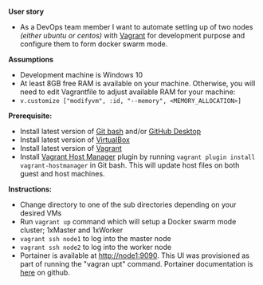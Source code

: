 **User story**
- As a DevOps team member I want to automate setting up of two nodes _(either ubuntu or centos)_ with [Vagrant](https://www.vagrantup.com/) for development purpose and configure them to form docker swarm mode.

**Assumptions**
- Development machine is Windows 10
-	At least 8GB free RAM is available on your machine. Otherwise, you will need to edit Vagrantfile to adjust available RAM for your machine:
  -	`v.customize ["modifyvm", :id, "--memory", <MEMORY_ALLOCATION>]`

**Prerequisite:**
-	Install latest version of  [Git bash](https://git-scm.com/downloads) and/or [GitHub Desktop](https://help.github.com/desktop/guides/getting-started/)
-	Install latest version of [VirtualBox](https://www.virtualbox.org/wiki/Downloads)
-	Install latest version of  [Vagrant](https://www.vagrantup.com/intro/getting-started/install.html)
-	Install [Vagrant Host Manager](https://github.com/devopsgroup-io/vagrant-hostmanager) plugin by running ```vagrant plugin install vagrant-hostmanager``` in Git bash. This will update host files on both guest and host machines.

**Instructions:**
- Change directory to one of the sub directories depending on your desired VMs
-	Run ```vagrant up``` command which will setup a Docker swarm mode cluster; 1xMaster and 1xWorker
  - ```vagrant ssh node1``` to log into the master node
  - ```vagrant ssh node2``` to log into the worker node
- Portainer is available at [http://node1:9090](http://node1:9090). This UI was provisioned as part of running the "vagran upt" command. Portainer documentation is [here](https://hub.docker.com/r/portainer/portainer/) on github.
